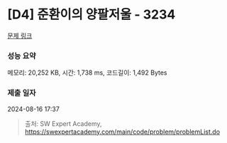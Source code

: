 # [D4] 준환이의 양팔저울 - 3234 

[문제 링크](https://swexpertacademy.com/main/code/problem/problemDetail.do?contestProbId=AWAe7XSKfUUDFAUw) 

### 성능 요약

메모리: 20,252 KB, 시간: 1,738 ms, 코드길이: 1,492 Bytes

### 제출 일자

2024-08-16 17:37



> 출처: SW Expert Academy, https://swexpertacademy.com/main/code/problem/problemList.do